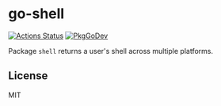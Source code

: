 # go-shell

[![Actions Status](https://github.com/twpayne/go-shell/workflows/test/badge.svg)](https://github.com/twpayne/go-shell/actions)
[![PkgGoDev](https://pkg.go.dev/badge/github.com/twpayne/go-shell)](https://pkg.go.dev/github.com/twpayne/go-shell)

Package `shell` returns a user's shell across multiple platforms.

## License

MIT